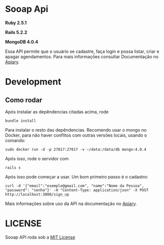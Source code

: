 # Sooap Api
**Ruby 2.5.1**

**Rails 5.2.2**

**MongoDB 4.0.4**

Essa API permite que o usuário se cadastre, faça login e possa listar, criar e apagar agendamentos. Para mais informações consultar Documentação no [Apiary](https://sooapapi.docs.apiary.io/).

# Development
## Como rodar
Após instalar as depêndencias citadas acima, rode

` bundle install `

Para instalar o resto das depêndencias. Recomendo usar o mongo no Docker, para não haver conflitos com outras versões locais, usando o comando:

`sudo docker run -d -p 27017:27017 -v ~/data:/data/db mongo:4.0.4`

Após isso, rode o servidor com

`rails s`

Após isso pode começar a usar. Um bom primeiro passo é o cadastro:

`curl -d '{"email":"exemplo@gmail.com", "name":"Nome da Pessoa", "password": "senha"}' -H "Content-Type: application/json" -X POST http://localhost:3000/sign_up`

Mais informações sobre uso da API na documentação no [Apiary](https://sooapapi.docs.apiary.io/).

# LICENSE

Sooap API roda sob a [MIT License](https://opensource.org/licenses/MIT)
